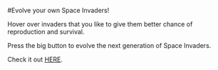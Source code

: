 #Evolve your own Space Invaders!

Hover over invaders that you like to give them better chance of reproduction and survival.

Press the big button to evolve the next generation of Space Invaders.

Check it out [HERE](https://shmunj.github.io/spaceinvaders-evolver/).
